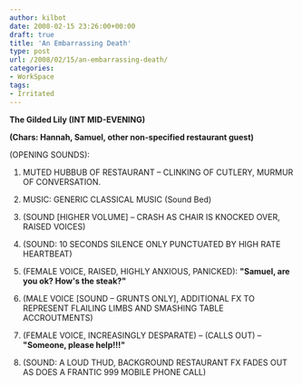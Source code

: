 ```yaml
---
author: kilbot
date: 2008-02-15 23:26:00+00:00
draft: true
title: 'An Embarrassing Death'
type: post
url: /2008/02/15/an-embarrassing-death/
categories:
- WorkSpace
tags:
- Irritated
---
```


**The Gilded Lily (INT MID-EVENING)**

**(Chars: Hannah, Samuel, other non-specified restaurant guest)**

(OPENING SOUNDS):

1. MUTED HUBBUB OF RESTAURANT – CLINKING OF CUTLERY, MURMUR OF CONVERSATION.

2. MUSIC: GENERIC CLASSICAL MUSIC (Sound Bed)

3. (SOUND \[HIGHER VOLUME\] – CRASH AS CHAIR IS KNOCKED OVER, RAISED VOICES)

4. (SOUND: 10 SECONDS SILENCE ONLY PUNCTUATED BY HIGH RATE HEARTBEAT)

5. (FEMALE VOICE, RAISED, HIGHLY ANXIOUS, PANICKED): **"Samuel, are you ok? How's the steak?"**

6. (MALE VOICE \[SOUND – GRUNTS ONLY\], ADDITIONAL FX TO REPRESENT FLAILING LIMBS AND SMASHING TABLE ACCROUTMENTS)

7. (FEMALE VOICE, INCREASINGLY DESPARATE) – (CALLS OUT) – **"Someone, please help!!!"**

8. (SOUND: A LOUD THUD, BACKGROUND RESTAURANT FX FADES OUT AS DOES A FRANTIC 999 MOBILE PHONE CALL)